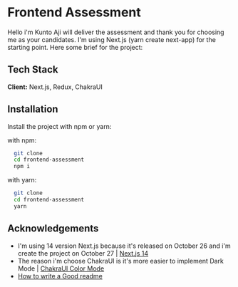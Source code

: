 
# Frontend Assessment

Hello i'm Kunto Aji will deliver the assessment and thank you for choosing me as your candidates. I'm using Next.js (yarn create next-app) for the starting point. Here some brief for the project:



## Tech Stack

**Client:** Next.js, Redux, ChakraUI


## Installation

Install the project with npm or yarn:

  with npm:
```bash
  git clone 
  cd frontend-assessment
  npm i
```
  with yarn:
```bash
  git clone 
  cd frontend-assessment
  yarn
```
    
## Acknowledgements

 - I'm using 14 version Next.js because it's released on October 26 and i'm create the project on October 27 | [Next.js 14](https://nextjs.org/blog/next-14)
 - The reason i'm choose ChakraUI is it's more easier to implement Dark Mode | [ChakraUI Color Mode](https://chakra-ui.com/docs/styled-system/color-mode)
 - [How to write a Good readme](https://bulldogjob.com/news/449-how-to-write-a-good-readme-for-your-github-project)

